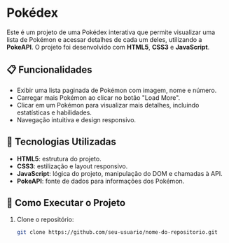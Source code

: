 # Pokédex

Este é um projeto de uma Pokédex interativa que permite visualizar uma lista de Pokémon e acessar detalhes de cada um deles, utilizando a **PokeAPI**. O projeto foi desenvolvido com **HTML5**, **CSS3** e **JavaScript**.

## 📋 Funcionalidades

- Exibir uma lista paginada de Pokémon com imagem, nome e número.
- Carregar mais Pokémon ao clicar no botão "Load More".
- Clicar em um Pokémon para visualizar mais detalhes, incluindo estatísticas e habilidades.
- Navegação intuitiva e design responsivo.

## 🔧 Tecnologias Utilizadas

- **HTML5**: estrutura do projeto.
- **CSS3**: estilização e layout responsivo.
- **JavaScript**: lógica do projeto, manipulação do DOM e chamadas à API.
- **PokeAPI**: fonte de dados para informações dos Pokémon.

## 🚀 Como Executar o Projeto

1. Clone o repositório:
   ```bash
   git clone https://github.com/seu-usuario/nome-do-repositorio.git
